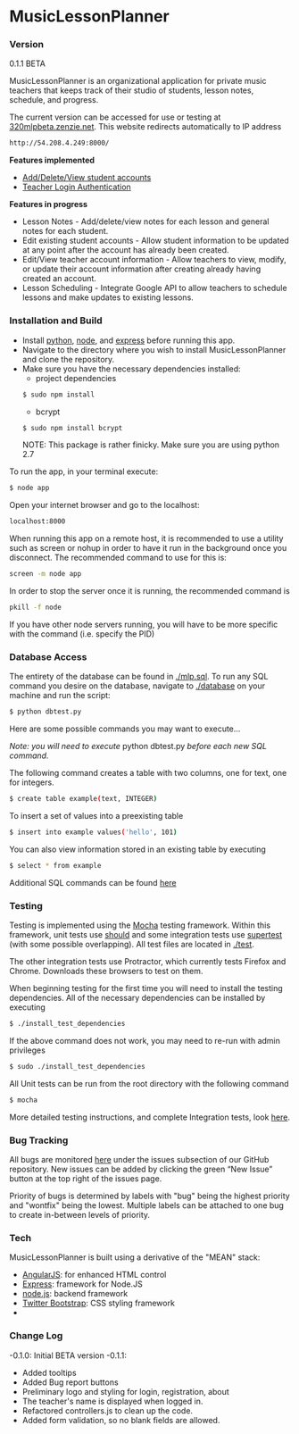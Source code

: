 ﻿# MusicLessonPlanner

### Version
0.1.1 BETA

MusicLessonPlanner is an organizational application for private music teachers that keeps track of their studio of students, lesson notes, schedule, and progress.

The current version can be accessed for use or testing at [320mlpbeta.zenzie.net](http://320mlpbeta.zenzie.net).
This website redirects automatically to IP address
```sh
http://54.208.4.249:8000/
```
**Features implemented**

- [Add/Delete/View student accounts](https://github.com/mzenzie/320MusicLessonPlanner/wiki/Managing-student-accounts)
- [Teacher Login Authentication](https://github.com/mzenzie/320MusicLessonPlanner/wiki/Create-a-new-teacher-account)

**Features in progress**

- Lesson Notes - Add/delete/view notes for each lesson and general notes for each student.
- Edit existing student accounts - Allow student information to be updated at any point after the account has already been created.
- Edit/View teacher account information - Allow teachers to view, modify, or update their account information after creating already having created an account.
- Lesson Scheduling - Integrate Google API to allow teachers to schedule lessons and make updates to existing lessons.


### Installation and Build

- Install [python](https://www.python.org/downloads/), [node](https://nodejs.org/), and [express](http://expressjs.com/) before running this app.
- Navigate to the directory where you wish to install MusicLessonPlanner and clone the repository.
- Make sure you have the necessary dependencies installed:
  - project dependencies
  ```sh
  $ sudo npm install
  ```
  - bcrypt
  ```sh
  $ sudo npm install bcrypt
  ```
  NOTE: This package is rather finicky. Make sure you are using python 2.7
  
To run the app, in your terminal execute:
```sh
$ node app
```
Open your internet browser and go to the localhost:
```sh
localhost:8000
```

When running this app on a remote host, it is recommended to use a utility such as screen or nohup in order to have it run in the background once you disconnect. The recommended command to use for this is:
```sh
screen -m node app
```

In order to stop the server once it is running, the recommended command is 
```sh
pkill -f node
```

If you have other node servers running, you will have to be more specific with the command (i.e. specify the PID)

### Database Access

The entirety of the database can be found in [./mlp.sql](mlp.sql).
To run any SQL command you desire on the database, navigate to [./database](./database) on your machine and run the script:
```sh
$ python dbtest.py
``` 
Here are some possible commands you may want to execute...

*Note: you will need to execute* python dbtest.py *before each new SQL command.*

The following command creates a table with two columns, one for text, one for integers.
```sh
$ create table example(text, INTEGER)
``` 
To insert a set of values into a preexisting table
```sh
$ insert into example values('hello', 101)
``` 
You can also view information stored in an existing table by executing
```sh
$ select * from example
``` 
Additional SQL commands can be found [here](http://www.thegeekstuff.com/2012/09/sqlite-command-examples/)

### Testing

Testing is implemented using the [Mocha](http://mochajs.org/) testing framework. Within this framework, unit tests use [should](https://github.com/shouldjs/should.js) and some integration tests use [supertest](https://www.npmjs.com/package/supertest) (with some possible overlapping). All test files are located in [./test](./test).

The other integration tests use Protractor, which currently tests Firefox and Chrome. Downloads these browsers to test on them. 

When beginning testing for the first time you will need to install the testing dependencies. All of the necessary dependencies can be installed by executing
  ```sh
  $ ./install_test_dependencies
  ```
If the above command does not work, you may need to re-run with admin privileges
  ```sh
  $ sudo ./install_test_dependencies
  ```
All Unit tests can be run from the root directory with the following command
  ```sh
  $ mocha
  ```
More detailed testing instructions, and complete Integration tests, look [here](https://github.com/mzenzie/320MusicLessonPlanner/wiki/Testing).

### Bug Tracking

All bugs are monitored [here](https://github.com/mzenzie/320MusicLessonPlanner/issues) under the issues subsection of our GitHub repository. New issues can be added by clicking the green “New Issue” button at the top right of the issues page.

Priority of bugs is determined by labels with "bug" being the highest priority and "wontfix" being the lowest. Multiple labels can be attached to one bug to create in-between levels of priority.

### Tech

MusicLessonPlanner is built using a derivative of the "MEAN" stack:
* [AngularJS]: for enhanced HTML control
* [Express]: framework for Node.JS
* [node.js]: backend framework
* [Twitter Bootstrap]: CSS styling framework
* [SQLite3]: Database

### Change Log

-0.1.0: Initial BETA version
-0.1.1:
  * Added tooltips
  * Added Bug report buttons
  * Preliminary logo and styling for login, registration, about
  * The teacher's name is displayed when logged in.
  * Refactored controllers.js to clean up the code.
  * Added form validation, so no blank fields are allowed.


[node.js]:http://nodejs.org
[Twitter Bootstrap]:http://twitter.github.com/bootstrap/
[express]:http://expressjs.com
[AngularJS]:http://angularjs.org
[SQLite3]:https://sqlite.org
